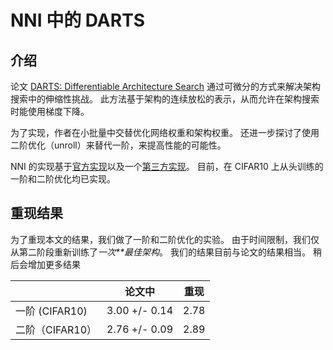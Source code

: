 # NNI 中的 DARTS

## 介绍

论文 [DARTS: Differentiable Architecture Search](https://arxiv.org/abs/1806.09055) 通过可微分的方式来解决架构搜索中的伸缩性挑战。 此方法基于架构的连续放松的表示，从而允许在架构搜索时能使用梯度下降。

为了实现，作者在小批量中交替优化网络权重和架构权重。 还进一步探讨了使用二阶优化（unroll）来替代一阶，来提高性能的可能性。

NNI 的实现基于[官方实现](https://github.com/quark0/darts)以及一个[第三方实现](https://github.com/khanrc/pt.darts)。 目前，在 CIFAR10 上从头训练的一阶和二阶优化均已实现。

## 重现结果

为了重现本文的结果，我们做了一阶和二阶优化的实验。 由于时间限制，我们仅从第二阶段重新训练了*一次**最佳架构*。 我们的结果目前与论文的结果相当。 稍后会增加更多结果

|              | 论文中           | 重现   |
| ------------ | ------------- | ---- |
| 一阶 (CIFAR10) | 3.00 +/- 0.14 | 2.78 |
| 二阶（CIFAR10）  | 2.76 +/- 0.09 | 2.89 |
